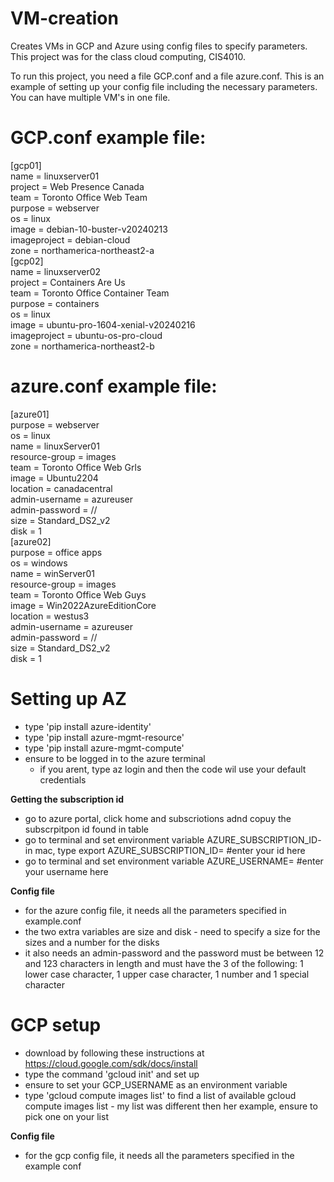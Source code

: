 # VM-creation
Creates VMs in GCP and Azure using config files to specify parameters.
This project was for the class cloud computing, CIS4010.

To run this project, you need a file GCP.conf and a file azure.conf.
This is an example of setting up your config file including the necessary parameters. You can have multiple VM's in one file.

# GCP.conf example file:
[gcp01]  
name = linuxserver01  
project = Web Presence Canada  
team = Toronto Office Web Team  
purpose = webserver  
os = linux  
image = debian-10-buster-v20240213  
imageproject = debian-cloud  
zone = northamerica-northeast2-a  
[gcp02]  
name = linuxserver02  
project = Containers Are Us  
team = Toronto Office Container Team  
purpose = containers  
os = linux  
image = ubuntu-pro-1604-xenial-v20240216  
imageproject = ubuntu-os-pro-cloud  
zone = northamerica-northeast2-b  

# azure.conf example file:
[azure01]  
purpose = webserver  
os = linux  
name = linuxServer01  
resource-group = images  
team = Toronto Office Web Grls  
image = Ubuntu2204  
location = canadacentral  
admin-username = azureuser  
admin-password = //  
size = Standard_DS2_v2  
disk = 1  
[azure02]  
purpose = office apps  
os = windows  
name = winServer01  
resource-group = images  
team = Toronto Office Web Guys  
image = Win2022AzureEditionCore  
location = westus3  
admin-username = azureuser  
admin-password = //  
size = Standard_DS2_v2  
disk = 1  

# Setting up AZ
- type 'pip install azure-identity'
- type 'pip install azure-mgmt-resource'
- type 'pip install azure-mgmt-compute'
- ensure to be logged in to the azure terminal
    - if you arent, type az login and then the code wil use your default credentials
  
**Getting the subscription id**
- go to azure portal, click home and subscriotions adnd copuy the subscrpitpon id found in table
- go to terminal and set environment variable AZURE_SUBSCRIPTION_ID- in mac, type export AZURE_SUBSCRIPTION_ID= #enter your id here
- go to terminal and set environment variable AZURE_USERNAME= #enter your username here

**Config file**
- for the azure config file, it needs all the parameters specified in example.conf
- the two extra variables are size and disk - need to specify a size for the sizes and a number for the disks
- it also needs an admin-password and the password must be between 12 and 123 characters in length and must have the 3 of the following: 1 lower case character, 1 upper case character, 1 number and 1 special character


# GCP setup
- download by following these instructions at https://cloud.google.com/sdk/docs/install
- type the command 'gcloud init' and set up
- ensure to set your GCP_USERNAME as an environment variable
- type 'gcloud compute images list' to find a list of available gcloud compute images list - my list was different then her example, ensure to pick one on your list

**Config file**
- for the gcp config file, it needs all the parameters specified in the example conf
